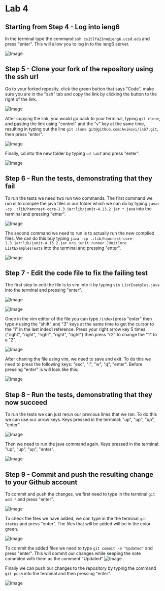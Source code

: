 # Lab 4
## Starting from Step 4 - Log into ieng6
In the terminal type the command `ssh cs15lfa23nm@ieng6.ucsd.edu` and press "enter". This will allow you to log in to the ieng6 server.

![Image](lab4-images/lab4.1.JPG)

## Step 5 - Clone your fork of the repository using the ssh url
Go to your forked reposity, click the green button that says "Code", make sure you are in the "ssh" tab and copy the link by clicking the button to the right of the link.

![Image](lab4-images/lab4.2.JPG)

After copying the link, you would go back to your terminal, typing `git clone`, and pasting the link using "control" and the "v" key at the same time, resulting in typing out the line `git clone git@github.com:Avikovi/lab7.git`, then press "enter".

![Image](lab4-images/lab4.3.JPG)

Finally, cd into the new folder by typing `cd lab7` and press "enter".

![Image](lab4-images/lab4.4.JPG)

## Step 6 - Run the tests, demonstrating that they fail
To run the tests we need two run two commands. The first command we run is to compile the java files in our folder which we can do by typing `javac -cp .:lib/hamcrest-core-1.3.jar:lib/junit-4.13.2.jar *.java` into the terminal and pressing "enter".

![Image](lab4-images/lab4.5.JPG)

The second command we need to run is to actually run the new complied files. We can do this buy typing `java -cp .:lib/hamcrest-core-1.3.jar:lib/junit-4.13.2.jar org.junit.runner.JUnitCore ListExamplesTests` into the terminal and pressing "enter".

![Image](lab4-images/lab4.6.JPG)

## Step 7 - Edit the code file to fix the failing test
The first step to edit the file is to vim into it by typing `vim ListExamples.java` into the terminal and pressing "enter".

![Image](lab4-images/lab4.7.JPG)

![Image](lab4-images/lab4.8.JPG)

Once in the vim editor of the file you can type `/index1`press "enter" then type `#` using the "shift" and "3" keys at the same time to get the cursor to the "i" in the last index1 reference. Press your right arrow key 5 times ("right", "right", "right", "right", "right") then press "r2" to change the "1" to a "2".

![Image](lab4-images/lab4.9.JPG)

After chaning the file using vim, we need to save and exit. To do this we need to press the following keys: "esc", ":", "w", "q", "enter".
Before pressing "enter" is will look like this:

![Image](lab4-images/lab4.10.JPG)

## Step 8 - Run the tests, demonstrating that they now succeed
To run the tests we can just rerun our previous lines that we ran. To do this we can use our arrow keys. Keys pressed in the terminal: "up", "up", "up", "enter".

![Image](lab4-images/lab4.11.JPG)

Then we need to run the java command again. Keys pressed in the terminal: "up", "up", "up", "enter".

![Image](lab4-images/lab4.12.JPG)

## Step 9 - Commit and push the resulting change to your Github account
To commit and push the changes, we first need to type in the terminal `git add *` and press "enter".

![Image](lab4-images/lab4.13.JPG)

To check the files we have added, we can type in the the terminal `git status` and press "enter". The files that will be added will be in the color green.

![Image](lab4-images/lab4.14.JPG)

To commit the added files we need to type `git commit -m "Updated"` and press "enter". This will commit our changes while keeping the note commited with them as the comment "Updated"
![Image](lab4-images/lab4.15.JPG)

Finally we can push our changes to the repository by typing the command `git push` into the terminal and then pressing "enter".

![Image](lab4-images/lab4.16.JPG)
